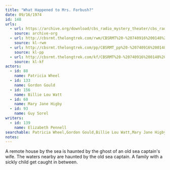 ```yaml
---
title: "What Happened to Mrs. Forbush?"
date: 09/16/1974
id: 148
urls: 
  - url: https://archive.org/download/cbs_radio_mystery_theater/cbs_radio_mystery_theater-0101-0150.zip/cbs_radio_mystery_theater-0101-0150%2Fcbsrmt_0148_what_happened_to_mrs_forbush.mp3
    source: archive-org
  - url: http://cbsrmt.thelongtrek.com/rwm/CBSRMT%20-%20740916%200148%20What%20Happened%20to%20Mrs%20Forbush_rwm.mp3
    source: kl-rwm
  - url: http://cbsrmt.thelongtrek.com/pp/CBSRMT_pp%20-%20740916%200148%20What%20Happened%20to%20Mrs%20Forbush.mp3
    source: kl-pp
  - url: http://cbsrmt.thelongtrek.com/kf/CBSRMT%20-%20740916%200148%20What%20Happened%20To%20Mrs%20Forbush_kf.mp3
    source: kl-kf
actors:  
  - id: 88
    name: Patricia Wheel  
  - id: 133
    name: Gordon Gould  
  - id: 156
    name: Billie Lou Watt  
  - id: 60
    name: Mary Jane Higby  
  - id: 93
    name: Guy Sorel
writers:  
  - id: 139
    name: Elizabeth Pennell
searchable: Patricia Wheel,Gordon Gould,Billie Lou Watt,Mary Jane Higby,Guy Sorel Elizabeth Pennell
notes:  
---
```

A remote house by the sea is haunted by the ghost of an old sea captain's wife. The waters nearby are haunted by the old sea captain. A family with a sickly child get caught in between.